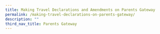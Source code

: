 ```yaml
---
title: Making Travel Declarations and Amendments on Parents Gateway
permalink: /making-travel-declarations-on-parents-gateway/
description: ""
third_nav_title: Parents Gateway
---
```

